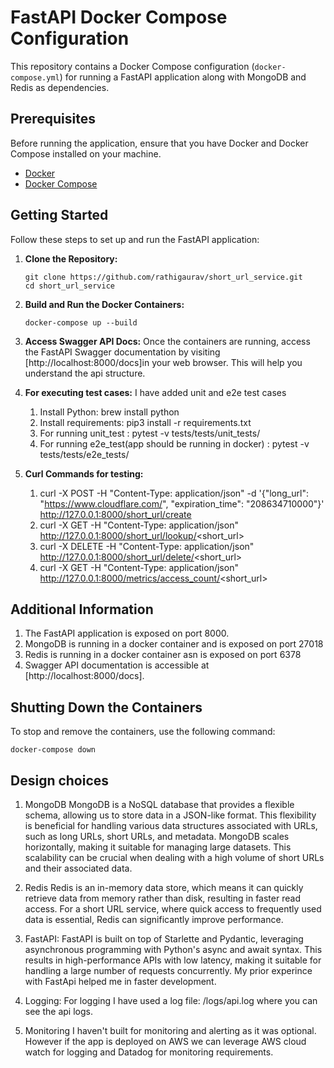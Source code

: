 # FastAPI Docker Compose Configuration
This repository contains a Docker Compose configuration (`docker-compose.yml`) for running a FastAPI application along with MongoDB and Redis as dependencies.

## Prerequisites
Before running the application, ensure that you have Docker and Docker Compose installed on your machine.
- [Docker](https://www.docker.com/)
- [Docker Compose](https://docs.docker.com/compose/)


## Getting Started
Follow these steps to set up and run the FastAPI application:
1. **Clone the Repository:**
    ```
    git clone https://github.com/rathigaurav/short_url_service.git
    cd short_url_service
    ```
2. **Build and Run the Docker Containers:**
    ```
    docker-compose up --build
    ```
3. **Access Swagger API Docs:**
    Once the containers are running, access the FastAPI Swagger documentation by visiting [http://localhost:8000/docs]in your web browser. This will help you understand the api structure.

4. **For executing test cases:**
    I have added unit and e2e test cases
    1. Install Python: brew install python
    2. Install requirements: pip3 install -r requirements.txt
    3. For running unit_test : pytest -v tests/tests/unit_tests/ 
    4. For running e2e_test(app should be running in docker) : pytest -v tests/tests/e2e_tests/

4. **Curl Commands for testing:**
    1. curl -X POST -H "Content-Type: application/json" -d '{"long_url": "https://www.cloudflare.com/", "expiration_time": "208634710000"}' http://127.0.0.1:8000/short_url/create
    2. curl -X GET -H "Content-Type: application/json" http://127.0.0.1:8000/short_url/lookup/<short_url>
    3. curl -X DELETE -H "Content-Type: application/json" http://127.0.0.1:8000/short_url/delete/<short_url>
    4. curl -X GET -H "Content-Type: application/json" http://127.0.0.1:8000/metrics/access_count/<short_url>

## Additional Information
1. The FastAPI application is exposed on port 8000.
2. MongoDB is running in a docker container and is exposed on port 27018
3. Redis is running in a docker container asn is exposed on port 6378
4. Swagger API documentation is accessible at [http://localhost:8000/docs].

## Shutting Down the Containers
To stop and remove the containers, use the following command:
```
docker-compose down
```


## Design choices
1. MongoDB
    MongoDB is a NoSQL database that provides a flexible schema, allowing us to store data in a JSON-like format. This flexibility is beneficial for handling various data structures associated with URLs, such as long URLs, short URLs, and metadata.
    MongoDB scales horizontally, making it suitable for managing large datasets. This scalability can be crucial when dealing with a high volume of short URLs and their associated data.

2. Redis
    Redis is an in-memory data store, which means it can quickly retrieve data from memory rather than disk, resulting in faster read access. For a short URL service, where quick access to frequently used data is essential, Redis can significantly improve performance.

3. FastAPI:
    FastAPI is built on top of Starlette and Pydantic, leveraging asynchronous programming with Python's async and await syntax. This results in high-performance APIs with low latency, making it suitable for handling a large number of requests concurrently. My prior experince with FastApi helped me in faster development.

4. Logging:
    For logging I have used a log file: /logs/api.log where you can see the api logs.

5. Monitoring
    I haven't built for monitoring and alerting as it was optional. However if the app is deployed on AWS we can leverage AWS cloud watch for logging and Datadog for monitoring requirements.

    
